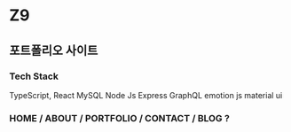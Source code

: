 # Z9

## 포트폴리오 사이트

### Tech Stack
TypeScript, React 
MySQL
Node Js Express
GraphQL
emotion js
material ui  

### HOME / ABOUT / PORTFOLIO / CONTACT / BLOG ?


